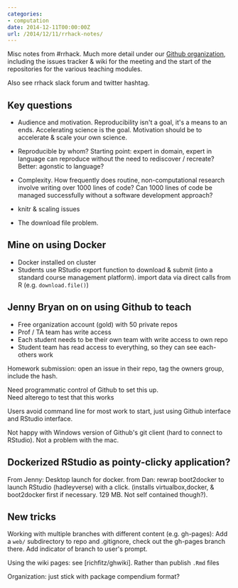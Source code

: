 ```yaml
---
categories:
- computation
date: 2014-12-11T00:00:00Z
url: /2014/12/11/rrhack-notes/
---
```


Misc notes from #rrhack.  Much more detail under our [Github organization](https://github.com/Reproducible-Science-Curriculum), including the issues tracker & wiki for the meeting and the start of the repositories for the various teaching modules.  

Also see rrhack slack forum and twitter hashtag.    



## Key questions ##

- Audience and motivation. Reproducibility isn't a goal, it's a means to an ends. Accelerating science is the goal. Motivation should be to accelerate & scale your own science.  

- Reproducible by whom? Starting point: expert in domain, expert in language can reproduce without the need to rediscover / recreate? Better: agonstic to language? 

- Complexity. How frequently does routine, non-computational research involve writing over 1000 lines of code? Can 1000 lines of code be managed successfully without a software development approach?

- knitr & scaling issues

- The download file problem.

## Mine on using Docker ##

- Docker installed on cluster
- Students use RStudio export function to download & submit (into a standard course management platform). import data via direct calls from R (e.g. `download.file()`)


## Jenny Bryan on on using Github to teach ##

  - Free organization account (gold) with 50 private repos
  - Prof / TA team has write access
  - Each student needs to be their own team with write access to own repo
  - Student team has read access to everything, so they can see each-others work
  
  Homework submission: open an issue in their repo, tag the owners group, include the hash.  
  
  Need programmatic control of Github to set this up.  
  Need alterego to test that this works
  
  Users avoid command line for most work to start, just using Github interface and RStudio interface.  
  
  Not happy with Windows version of Github's git client (hard to connect to RStudio). 
  Not a problem with the mac.  
  


## Dockerized RStudio as pointy-clicky application? ##
  
From Jenny: Desktop launch for docker. from Dan: rewrap boot2docker to launch RStudio (hadleyverse) with a click. (installs virtualbox,docker, & boot2docker first if necessary. 129 MB. Not self contained though?).  


## New tricks ##

Working with multiple branches with different content (e.g. gh-pages): Add a `web/` subdirectory to repo and .gitignore, check out the gh-pages branch there. Add indicator of branch to user's prompt. 

Using the wiki pages: see [richfitz/ghwiki].  Rather than publish `.Rmd` files

Organization: just stick with package compendium format?
